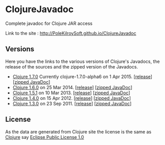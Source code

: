 # ClojureJavadoc
Complete javadoc for Clojure JAR access

Link to the site : http://PoleKilroySoft.github.io/ClojureJavadoc

## Versions 
Here you have the links to the various versions of Clojure's Javadocs, the release of the sources and
the zipped version of the Javadocs.
* [Clojure 1.7.0](http://polekilroysoft.github.io/ClojureJavadoc/clojure1.7.0/) Currently clojure-1.7.0-alpha6 on 1 Apr 2015.
\[[release](https://github.com/clojure/clojure/releases/tag/clojure-1.7.0-alpha6)]
\[[zipped JavaDoc](http://polekilroysoft.github.io/ClojureJavadoc/clojure1.7.0.zip)]
* [Clojure 1.6.0](http://polekilroysoft.github.io/ClojureJavadoc/clojure1.6.0/) on 25 Mar 2014.
\[[release](https://github.com/clojure/clojure/releases/tag/clojure-1.6.0)]
\[[zipped JavaDoc](http://polekilroysoft.github.io/ClojureJavadoc/clojure1.6.0.zip)]
* [Clojure 1.5.1](http://polekilroysoft.github.io/ClojureJavadoc/clojure1.5.1/) on 10 Mar 2013.
\[[release](https://github.com/clojure/clojure/releases/tag/clojure-1.5.1)]
\[[zipped JavaDoc](http://polekilroysoft.github.io/ClojureJavadoc/clojure1.5.1.zip)]
* [Clojure 1.4.0](http://polekilroysoft.github.io/ClojureJavadoc/clojure1.4.0/) on 15 Apr 2012.
\[[release](https://github.com/clojure/clojure/releases/tag/clojure-1.4.0)]
\[[zipped JavaDoc](http://polekilroysoft.github.io/ClojureJavadoc/clojure1.4.0.zip)]
* [Clojure 1.3.0](http://polekilroysoft.github.io/ClojureJavadoc/clojure1.3.0/) on 23 Sep 2011.
\[[release](https://github.com/clojure/clojure/releases/tag/clojure-1.3.0)]
\[[zipped JavaDoc](http://polekilroysoft.github.io/ClojureJavadoc/clojure1.3.0.zip)]

## License
As the data are generated from Clojure site the license is the same as [Clojure](https://github.com/clojure/clojure) say [Eclipse Public License 1.0](http://opensource.org/licenses/eclipse-1.0.php)
